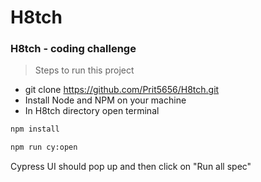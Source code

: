 # H8tch
### H8tch - coding challenge
> Steps to run this project
- git clone https://github.com/Prit5656/H8tch.git
- Install Node and NPM on your machine
- In H8tch directory open terminal
```sh
npm install
```
```sh
npm run cy:open
```
Cypress UI should pop up and then click on "Run all spec"
